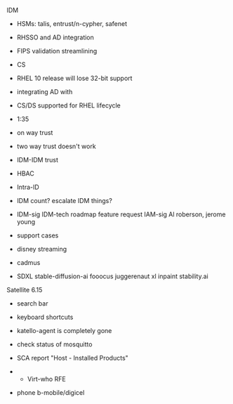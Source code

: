 IDM 
- HSMs: talis, entrust/n-cypher, safenet 
- RHSSO and AD integration
- FIPS validation streamlining
- CS 
- RHEL 10 release will lose 32-bit support
- integrating AD with 
- CS/DS supported for RHEL lifecycle 
- 1:35
- on way trust
- two way trust doesn't work
- IDM-IDM trust
- HBAC
- Intra-ID
- IDM count? escalate IDM things?
- IDM-sig IDM-tech roadmap feature request IAM-sig Al roberson, jerome young
- support cases
- disney streaming 
- cadmus

- SDXL
stable-diffusion-ai
fooocus
juggerenaut xl
inpaint
stability.ai

Satellite 6.15
- search bar 
- keyboard shortcuts
- katello-agent is completely gone
- check status of mosquitto 

- SCA report "Host - Installed Products" 
- * Virt-who RFE
- phone b-mobile/digicel